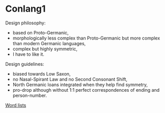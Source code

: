 # Conlang1

Design philosophy:

- based on Proto-Germanic,
- morphologically less complex than Proto-Germanic but more complex than modern
  Germanic languages,
- complex but highly symmetric,
- I have to like it.

Design guidelines:

- biased towards Low Saxon,
- no Nasal-Spirant Law and no Second Consonant Shift,
- North Germanic loans integrated when they help find symmetry,
- pro-drop although without 1:1 perfect correspondences of ending and
  person-number.

[Word lists](/word-list/index.md)
